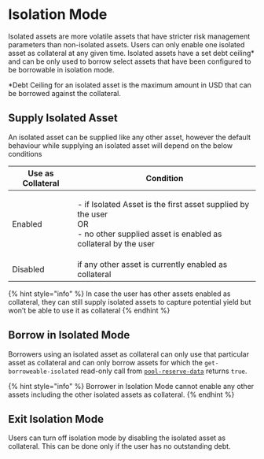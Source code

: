 # Isolation Mode

Isolated assets are more volatile assets that have stricter risk management parameters than non-isolated assets. Users can only enable one isolated asset as collateral at any given time. Isolated assets have a set debt ceiling\* and can be only used to borrow select assets that have been configured to be borrowable in isolation mode.&#x20;

\*Debt Ceiling for an isolated asset is the maximum amount in USD that can be borrowed against the collateral.

## Supply Isolated Asset

An isolated asset can be supplied like any other asset, however the default behaviour while supplying an isolated asset will depend on the below conditions

| Use as Collateral | Condition                                                                                                                                  |
| ----------------- | ------------------------------------------------------------------------------------------------------------------------------------------ |
| Enabled           | <p>- if Isolated Asset is the first asset supplied by the user<br>OR<br>- no other supplied asset is enabled as collateral by the user</p> |
| Disabled          | if any other asset is currently enabled as collateral                                                                                      |

{% hint style="info" %}
In case the user has other assets enabled as collateral, they can still supply isolated assets to capture potential yield but won’t be able to use it as collateral
{% endhint %}

## Borrow in Isolated Mode

Borrowers using an isolated asset as collateral can only use that particular asset as collateral and can only borrow assets for which the `get-borroweable-isolated` read-only call from [`pool-reserve-data`](https://docs.zestprotocol.com/start/borrow-contracts/reserve-and-configuration/pool-reserve-data) returns `true`.

{% hint style="info" %}
Borrower in Isolation Mode cannot enable any other assets including the other isolated assets as collateral.
{% endhint %}

## Exit Isolation Mode

Users can turn off isolation mode by disabling the isolated asset as collateral. This can be done only if the user has no outstanding debt.
